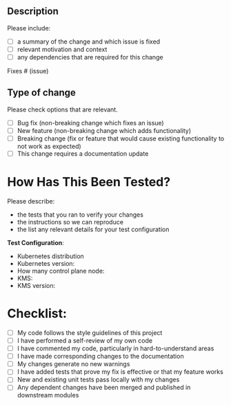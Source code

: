 ## Description

Please include:
- [ ] a summary of the change and which issue is fixed
- [ ] relevant motivation and context
- [ ] any dependencies that are required for this change

Fixes # (issue)

## Type of change

Please check options that are relevant.

- [ ] Bug fix (non-breaking change which fixes an issue)
- [ ] New feature (non-breaking change which adds functionality)
- [ ] Breaking change (fix or feature that would cause existing functionality to not work as expected)
- [ ] This change requires a documentation update

# How Has This Been Tested?

Please describe:
- the tests that you ran to verify your changes
- the instructions so we can reproduce
- the list any relevant details for your test configuration

**Test Configuration**:
* Kubernetes distribution
* Kubernetes version:
* How many control plane node:
* KMS:
* KMS version:

# Checklist:

- [ ] My code follows the style guidelines of this project
- [ ] I have performed a self-review of my own code
- [ ] I have commented my code, particularly in hard-to-understand areas
- [ ] I have made corresponding changes to the documentation
- [ ] My changes generate no new warnings
- [ ] I have added tests that prove my fix is effective or that my feature works
- [ ] New and existing unit tests pass locally with my changes
- [ ] Any dependent changes have been merged and published in downstream modules
